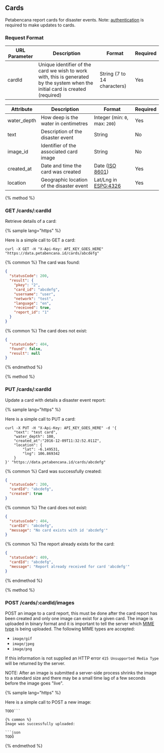 ## Cards

Petabencana report cards for disaster events.  Note: [authentication](https://docs.petabencana.id/general/authentication.html) is required to make updates to cards.

### Request Format

| URL Parameter | Description | Format | Required |
| -- | -- | -- | -- |
| cardId | Unique identifier of the card we wish to work with, this is generated by the system when the initial card is created (required) | String (7 to 14 characters) | Yes


| Attribute | Description | Format | Required |
| -- | -- | -- | -- |
| water_depth | How deep is the water in centimetres | Integer (min: `0`, max: `200`) | Yes |
| text | Description of the disaster event | String | No |
| image_id | Identifier of the associated card image | String | No |
| created_at | Date and time the card was created | Date ([ISO 8601](http://www.iso.org/iso/home/standards/iso8601.htm)) | Yes |
| location | Geographic location of the disaster event | Lat/Lng in [ESPG:4326](http://spatialreference.org/ref/epsg/wgs-84/) | Yes |


{% method %}
### GET /cards/:cardId

Retrieve details of a card:

{% sample lang="https" %}

Here is a simple call to GET a card:

```https
curl -X GET -H "X-Api-Key: API_KEY_GOES_HERE" "https://data.petabencana.id/cards/abcdefg"
```

{% common %}
The card was found:

```json
{
  "statusCode": 200,
  "result": {
    "pkey": "2",
    "card_id": "abcdefg",
    "username": "user",
    "network": "test",
    "language": "en",
    "received": true,
    "report_id": "1"
  }
}
```

{% common %}
The card does not exist:

```json
{
  "statusCode": 404,
  "found": false,
  "result": null
}
```

{% endmethod %}


{% method %}
### PUT /cards/:cardId

Update a card with details a disaster event report:

{% sample lang="https" %}

Here is a simple call to PUT a card:

```https
curl -X PUT -H "X-Api-Key: API_KEY_GOES_HERE" -d '{
    "text": "test card",
    "water_depth": 100,
    "created_at":"2016-12-09T11:32:52.011Z",
    "location": {
        "lat": -6.149531,
        "lng": 106.869342
    }
}' "https://data.petabencana.id/cards/abcdefg"
```

{% common %}
Card was successfully created:

```json
{
  "statusCode": 200,
  "cardId": "abcdefg",
  "created": true
}
```

{% common %}
The card does not exist:

```json
{
  "statusCode": 404,
  "cardId": "abcdefg",
  "message": "No card exists with id 'abcdefg'"
}
```

{% common %}
The report already exists for the card:

```json
{
  "statusCode": 409,
  "cardId": "abcdefg",
  "message": "Report already received for card 'abcdefg'"
}
```

{% endmethod %}


{% method %}
### POST /cards/:cardId/images

POST an image to a card report, this must be done after the card report has been created and only one image can exist for a given card.  The image is uploaded in binary format and it is important to tell the server which [MIME type](https://en.wikipedia.org/wiki/Media_type) is being uploaded.  The following MIME types are accepted:

- `image/gif`
- `image/jpeg`
- `image/png`

If this information is not supplied an HTTP error `415 Unsupported Media Type` will be returned by the server.

NOTE: After an image is submitted a server-side process shrinks the image to a standard size and there may be a small time lag of a few seconds before the image goes "live".

{% sample lang="https" %}

Here is a simple call to POST a new image:

```https
TODO```

{% common %}
Image was successfully uploaded:

```json
TODO
```

{% endmethod %}




